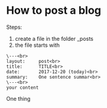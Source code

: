 # How to post a blog

Steps:
1. create a file in the folder _posts
2. the file starts with<br>
```
\---<br>
layout:     post<br>
title:      TITLE<br>
date:       2017-12-20 (today)<br>
summary:    One sentence summar<br>
\---<br>
your content
```

One thing 

